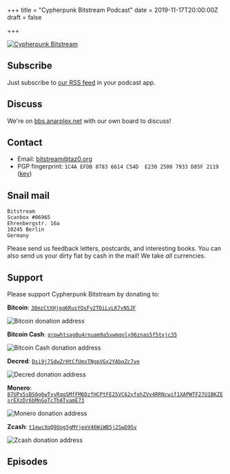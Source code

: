 +++
title = "Cypherpunk Bitstream Podcast"
date = 2019-11-17T20:00:00Z
draft = false

+++

[![Cypherpunk Bitstream](/images/cypherbitstream-page-header-small.png)](/images/cypherbitstream-bg.png)

Subscribe
---------

Just subscribe to [our RSS feed](/bitstream/index.xml) in your podcast app.


Discuss
-------

We're on [bbs.anarplex.net](https://bbs.anarplex.net/) with our own board to discuss!


Contact
-------

-   Email: <bitstream@taz0.org>
-   PGP fingerprint:
    `1C4A EFDB 8783 6614 C54D  E230 2500 7933 D85F 2119`
    ([key](../../key/bitstream.asc))

Snail mail
----------

```
Bitstream
Scanbox #06965
Ehrenbergstr. 16a
10245 Berlin
Germany
```

Please send us feedback letters, postcards, and interesting books.
You can also send us your dirty fiat by cash in the mail!
We take *all* currencies.

Support
-------

Please support Cypherpunk Bitstream by donating to:

**Bitcoin**: [`38mzCtXHjgq6RusYQsFy2TQiLvLK7vN5JF`](bitcoin://38mzCtXHjgq6RusYQsFy2TQiLvLK7vN5JF)

![Bitcoin donation address](../../cdn/cypherpunk-bitstream/bitcoin-address.png)

**Bitcoin Cash**: [`qrpwhtsag0u4rnuam9a5vwmqnly96znas5f5txjc35`](bitcoincash://qrpwhtsag0u4rnuam9a5vwmqnly96znas5f5txjc35)

![Bitcoin Cash donation address](../../cdn/cypherpunk-bitstream/bitcoin-cash-address.png)

**Decred**: [`Dsi9j7SdwZrHtCfUmxTNgpVGx2YAboZc7ve`](decred://Dsi9j7SdwZrHtCfUmxTNgpVGx2YAboZc7ve)

![Decred donation address](../../cdn/cypherpunk-bitstream/decred-address.png)

**Monero**: [`87UPx5sBS6g6wTvyRqqSMfFM6DzfHCPtFE25VC62vfohZVv4RRNcwif1XAPWTF27U1BKZEsrEXzDr6bMnGoTcThATvamE73`](monero://87UPx5sBS6g6wTvyRqqSMfFM6DzfHCPtFE25VC62vfohZVv4RRNcwif1XAPWTF27U1BKZEsrEXzDr6bMnGoTcThATvamE73)

![Monero donation address](../../cdn/cypherpunk-bitstream/monero-address.png)

**Zcash**: [`t1ewcXqQ9Uog5gMYjeeV46WiWB5j2SwD9Sv`](zcash://t1ewcXqQ9Uog5gMYjeeV46WiWB5j2SwD9Sv)

![Zcash donation address](../../cdn/cypherpunk-bitstream/zcash-address.png)

Episodes
--------
